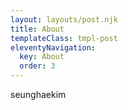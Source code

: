 ```yaml
---
layout: layouts/post.njk
title: About
templateClass: tmpl-post
eleventyNavigation:
  key: About
  order: 3
---
```


seunghaekim
